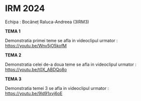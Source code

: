 # IRM 2024

Echipa : Bocăneț Raluca-Andreea (3IRM3)

**TEMA 1**

Demonstratia primei teme se afla in videoclipul urmator :
https://youtu.be/Wnv5jO5kofM

**TEMA 2**

Demonstratia celei de-a doua teme se afla in videoclipul urmator :
https://youtu.be/t0X_ABDQo8o

**TEMA 3**

Demonstratia temei 3 se afla in videoclipul urmator :
https://youtu.be/9ld91xvj6oE
